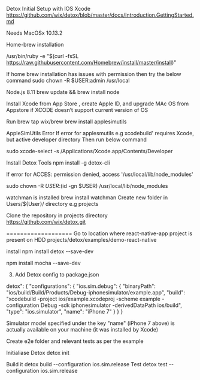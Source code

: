 Detox Initial Setup with IOS Xcode
https://github.com/wix/detox/blob/master/docs/Introduction.GettingStarted.md


Needs MacOSx 10.13.2
	
	

Home-brew installation

/usr/bin/ruby -e "$(curl -fsSL https://raw.githubusercontent.com/Homebrew/install/master/install)"

If home brew installation has issues with permission then try the below command
sudo chown -R $USER:admin /usr/local


Node.js 8.11
brew update && brew install node

Install Xcode from App Store , create Apple ID, and upgrade MAc OS from Appstore if XCODE doesn’t support current version of OS

Run
brew tap wix/brew
brew install applesimutils

AppleSimUtils Error
If error for applesmutils e.g xcodebuild' requires Xcode, but active developer directory 
Then run below command

sudo xcode-select -s /Applications/Xcode.app/Contents/Developer


Install Detox Tools
npm install -g detox-cli


If error for ACCES: permission denied, access '/usr/local/lib/node_modules'

sudo chown -R $USER:$(id -gn $USER) /usr/local/lib/node_modules



watchman is installed 
brew install watchman
Create new folder in Users/${User}/  directory e.g projects

Clone the repository in projects directory  
https://github.com/wix/detox.git

===================
Go to location where react-native-app project is present on HDD
projects/detox/examples/demo-react-native


install
npm install detox --save-dev

npm install mocha --save-dev

3. Add Detox config to package.json

detox": {
  "configurations": {
    "ios.sim.debug": {
      "binaryPath": "ios/build/Build/Products/Debug-iphonesimulator/example.app",
      "build": "xcodebuild -project ios/example.xcodeproj -scheme example -configuration Debug -sdk iphonesimulator -derivedDataPath ios/build",
      "type": "ios.simulator",
      "name": "iPhone 7"
    }
  }
}

Simulator model specified under the key "name" (iPhone 7 above) is actually available on your machine (it was installed by Xcode)

Create e2e folder and relevant tests as per the example

Initialiase Detox
detox init

Build it
detox build --configuration ios.sim.release
Test
detox test --configuration ios.sim.release










